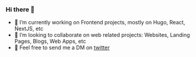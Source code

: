 ### Hi there 👋

<!--
**ccthecode/ccthecode** is a ✨ _special_ ✨ repository because its `README.md` (this file) appears on your GitHub profile.
-->

- 🔭 I’m currently working on Frontend projects, mostly on Hugo, React, NextJS, etc
- 👯 I’m looking to collaborate on web related projects: Websites, Landing Pages, Blogs, Web Apps, etc
- 💬 Feel free to send me a DM on [twitter](https://twitter.com/ccthecode)
